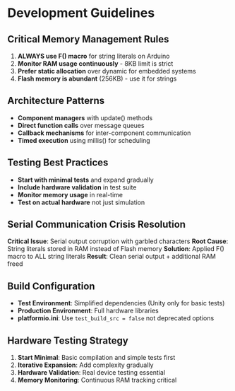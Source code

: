 # Development Guidelines

## Critical Memory Management Rules
1. **ALWAYS use F() macro** for string literals on Arduino
2. **Monitor RAM usage continuously** - 8KB limit is strict
3. **Prefer static allocation** over dynamic for embedded systems
4. **Flash memory is abundant** (256KB) - use it for strings

## Architecture Patterns
- **Component managers** with update() methods
- **Direct function calls** over message queues
- **Callback mechanisms** for inter-component communication
- **Timed execution** using millis() for scheduling

## Testing Best Practices
- **Start with minimal tests** and expand gradually
- **Include hardware validation** in test suite
- **Monitor memory usage** in real-time
- **Test on actual hardware** not just simulation

## Serial Communication Crisis Resolution
**Critical Issue**: Serial output corruption with garbled characters
**Root Cause**: String literals stored in RAM instead of Flash memory
**Solution**: Applied F() macro to ALL string literals
**Result**: Clean serial output + additional RAM freed

## Build Configuration
- **Test Environment**: Simplified dependencies (Unity only for basic tests)
- **Production Environment**: Full hardware libraries
- **platformio.ini**: Use `test_build_src = false` not deprecated options

## Hardware Testing Strategy
1. **Start Minimal**: Basic compilation and simple tests first
2. **Iterative Expansion**: Add complexity gradually
3. **Hardware Validation**: Real device testing essential
4. **Memory Monitoring**: Continuous RAM tracking critical
